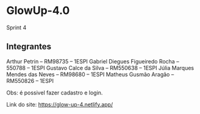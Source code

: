 # GlowUp-4.0
Sprint 4 

## Integrantes
Arthur Petrin – RM98735 – 1ESPI
Gabriel Diegues Figueiredo Rocha – 550788 – 1ESPI
Gustavo Calce da Silva – RM550638 – 1ESPI
Júlia Marques Mendes das Neves – RM98680 – 1ESPI
Matheus Gusmão Aragão – RM550826 – 1ESPI

Obs: é possivel fazer cadastro e login.

Link do site: https://glow-up-4.netlify.app/

